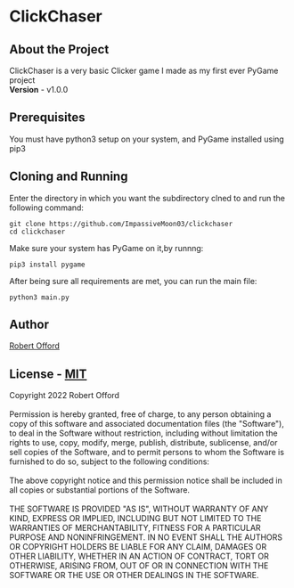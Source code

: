 # ClickChaser
## About the Project
ClickChaser is a very basic Clicker game I made as my first ever PyGame project<br/>**Version** - v1.0.0

## Prerequisites
You must have python3 setup on your system, and PyGame installed using pip3

## Cloning and Running
Enter the directory in which you want the subdirectory clned to and run the following command:<br/>
```
git clone https://github.com/ImpassiveMoon03/clickchaser
cd clickchaser
```
Make sure your system has PyGame on it,by runnng:<br/>
```
pip3 install pygame
```
After being sure all requirements are met, you can run the main file:<br/>
```
python3 main.py
```

## Author
[Robert Offord](https://github.com/ImpassiveMoon03)

## License - [MIT](https://opensource.org/licenses/MIT)
Copyright 2022 Robert Offord<br/><br/>
Permission is hereby granted, free of charge, to any person obtaining a copy of this software and associated documentation files (the "Software"), to deal in the Software without restriction, including without limitation the rights to use, copy, modify, merge, publish, distribute, sublicense, and/or sell copies of the Software, and to permit persons to whom the Software is furnished to do so, subject to the following conditions:
<br/><br/>The above copyright notice and this permission notice shall be included in all copies or substantial portions of the Software.
<br/><br/>THE SOFTWARE IS PROVIDED "AS IS", WITHOUT WARRANTY OF ANY KIND, EXPRESS OR IMPLIED, INCLUDING BUT NOT LIMITED TO THE WARRANTIES OF MERCHANTABILITY, FITNESS FOR A PARTICULAR PURPOSE AND NONINFRINGEMENT. IN NO EVENT SHALL THE AUTHORS OR COPYRIGHT HOLDERS BE LIABLE FOR ANY CLAIM, DAMAGES OR OTHER LIABILITY, WHETHER IN AN ACTION OF CONTRACT, TORT OR OTHERWISE, ARISING FROM, OUT OF OR IN CONNECTION WITH THE SOFTWARE OR THE USE OR OTHER DEALINGS IN THE SOFTWARE.